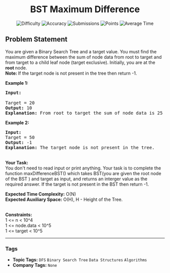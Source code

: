 <h1 align="center">BST Maximum Difference</h1>

<p align="center">
  <img alt="Difficulty" title="Difficulty" src="https://custom-icon-badges.demolab.com/badge/Difficulty: Medium-1F222E?style=for-the-badge&logoColor=white&logo=fire"/>
  <img alt="Accuracy" title="Accuracy" src="https://custom-icon-badges.demolab.com/badge/Accuracy: 52.54%25-1F222E?style=for-the-badge&logoColor=white&logo=target"/>
  <img alt="Submissions" title="Submissions" src="https://custom-icon-badges.demolab.com/badge/Submissions: 25K+-1F222E?style=for-the-badge&logoColor=white&logo=repo"/>
  <img alt="Points" title="Points" src="https://custom-icon-badges.demolab.com/badge/Points: 4-1F222E?style=for-the-badge&logoColor=white&logo=award"/>
  <img alt="Average Time" title="Average Time" src="https://custom-icon-badges.demolab.com/badge/Average%20Time: N/A-1F222E?style=for-the-badge&logoColor=white&logo=clock"/>
</p>

## Problem Statement

You are given a Binary Search Tree and a target value. You must find the maximum difference between the sum of node data from root to target and from target to a child leaf node (target exclusive). Initially, you are at the <b>root </b>node.<br><b>Note: </b>If the target node is not present in the tree then return -1.

<b>Example 1:</b>

<pre><b>Input:</b>
<img src="https://media.geeksforgeeks.org/img-practice/BSTDownwardTraversal-1662975635.png" alt="" title=""/>

Target = 20
<b>Output:</b> 10
<b>Explanation:</b> From root to target the sum of node data is 25 and from target to the children leaf nodes the sums of the node data are 15 and 22. So, the maximum difference will be (25-15) = 10.
</pre>

<b>Example 2:</b>

<pre><b>Input:
</b><img src="https://media.geeksforgeeks.org/img-practice/BSTDownwardTraversal-1662975635.png" alt="" title=""/>
Target = 50
<b>Output:</b> -1
<b>Explanation:</b> The target node is not present in the tree.
</pre>

<br><b>Your Task:</b><br>You don't need to read input or print anything. Your task is to complete the function maxDifferenceBST() which takes BST(you are given the root node of the BST ) and target as input, and returns an interger value as the required answer. If the target is not present in the BST then return -1.

<b>Expected Time Complexity:</b> O(N)<br><b>Expected Auxiliary Space:</b> O(H), H - Height of the Tree.

<br><b>Constraints:</b><br>1 <= n < 10^4<br>1 <= node.data < 10^5<br>1 <= target < 10^5


<hr>

### Tags
- **Topic Tags:** `DFS` `Binary Search Tree` `Data Structures` `Algorithms`
- **Company Tags:** `None`
